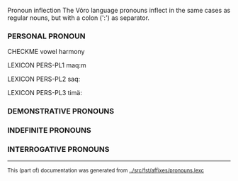 Pronoun inflection
The Võro language pronouns inflect in the same cases as regular
nouns, but with a colon (':') as separator.




### PERSONAL PRONOUN


CHECKME vowel harmony







LEXICON PERS-PL1  maq:m

LEXICON PERS-PL2  saq:

LEXICON PERS-PL3  timä:





### DEMONSTRATIVE PRONOUNS










### INDEFINITE PRONOUNS







### INTERROGATIVE PRONOUNS



















* * *
<small>This (part of) documentation was generated from [../src/fst/affixes/pronouns.lexc](http://github.com/giellalt/lang-vro/blob/main/../src/fst/affixes/pronouns.lexc)</small>